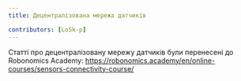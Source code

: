 ```yaml
---
title: Децентралізована мережа датчиків

contributors: [LoSk-p]
---
```


Статті про децентралізовану мережу датчиків були перенесені до Robonomics Academy: https://robonomics.academy/en/online-courses/sensors-connectivity-course/